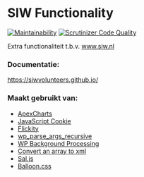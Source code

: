 # SIW Functionality
[![Maintainability](https://api.codeclimate.com/v1/badges/886e8d695f403b2356e9/maintainability)](https://codeclimate.com/github/siwvolunteers/siw-functionality/maintainability)
[![Scrutinizer Code Quality](https://scrutinizer-ci.com/g/siwvolunteers/siw-functionality/badges/quality-score.png?b=master)](https://scrutinizer-ci.com/g/siwvolunteers/siw-functionality/?branch=master)

Extra functionaliteit t.b.v. www.siw.nl

### Documentatie:
https://siwvolunteers.github.io/

### Maakt gebruikt van:
- [ApexCharts ](https://github.com/apexcharts/apexcharts.js)
- [JavaScript Cookie](https://github.com/js-cookie/js-cookie)
- [Flickity](https://github.com/metafizzy/flickity)
- [wp_parse_args_recursive](https://github.com/kallookoo/wp_parse_args_recursive)
- [WP Background Processing](https://github.com/deliciousbrains/wp-background-processing)
- [Convert an array to xml](https://github.com/spatie/array-to-xml)
- [Sal.js](https://mciastek.github.io/sal/)
- [Balloon.css](https://kazzkiq.github.io/balloon.css/)
